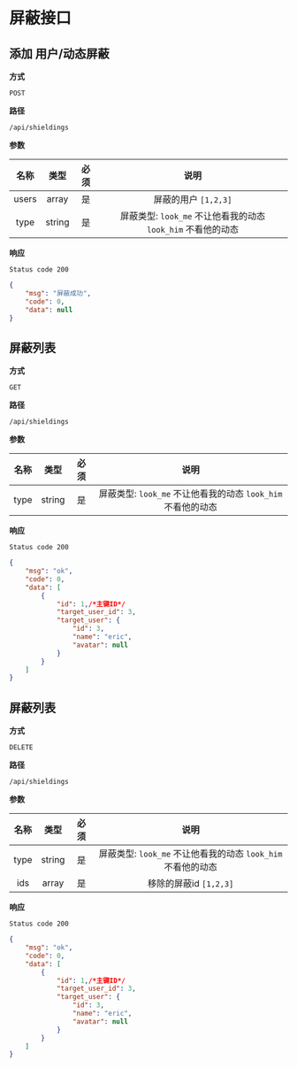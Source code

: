 # 屏蔽接口

## 添加 用户/动态屏蔽

**方式**

`POST`

**路径**

`/api/shieldings`

**参数**

|  名称  |  类型  | 必须 | 说明  |
| :----: | :----: | :--: | :----: |
| users | array |  是  | 屏蔽的用户 `[1,2,3]` |
| type | string |  是  | 屏蔽类型: `look_me` 不让他看我的动态 `look_him` 不看他的动态  |

**响应**

`Status code 200`

```json
{
    "msg": "屏蔽成功",
    "code": 0,
    "data": null
}
```

## 屏蔽列表 

**方式**

`GET`

**路径**

`/api/shieldings`

**参数**

|  名称  |  类型  | 必须 | 说明  |
| :----: | :----: | :--: | :----: |
| type | string |  是  | 屏蔽类型: `look_me` 不让他看我的动态 `look_him` 不看他的动态  |

**响应**

`Status code 200`

```json
{
    "msg": "ok",
    "code": 0,
    "data": [
        {
            "id": 1,/*主键ID*/
            "target_user_id": 3,
            "target_user": {
                "id": 3,
                "name": "eric",
                "avatar": null
            }
        }
    ]
}
```

## 屏蔽列表 

**方式**

`DELETE`

**路径**

`/api/shieldings`

**参数**

|  名称  |  类型  | 必须 | 说明  |
| :----: | :----: | :--: | :----: |
| type | string |  是  | 屏蔽类型: `look_me` 不让他看我的动态 `look_him` 不看他的动态  |
| ids | array |  是  | 移除的屏蔽id `[1,2,3]`  |

**响应**

`Status code 200`

```json
{
    "msg": "ok",
    "code": 0,
    "data": [
        {
            "id": 1,/*主键ID*/
            "target_user_id": 3,
            "target_user": {
                "id": 3,
                "name": "eric",
                "avatar": null
            }
        }
    ]
}
```

